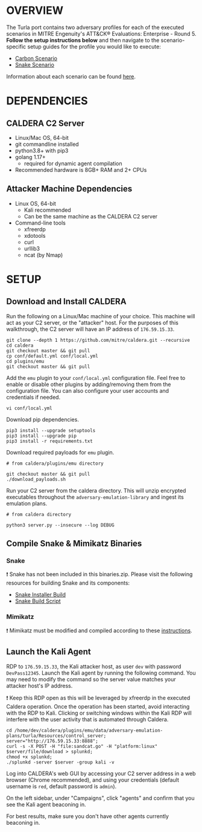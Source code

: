 # OVERVIEW

The Turla port contains two adversary profiles for each of the executed scenarios in MITRE Engenuity's ATT&CK® Evaluations: Enterprise - Round 5. **Follow the setup instructions below** and then navigate to the scenario-specific setup guides for the profile you would like to execute:

- [Carbon Scenario](Carbon_Scenario.md)
- [Snake Scenario](Snake_Scenario.md)

Information about each scenario can be found [here](../../Emulation_Plan/README.md).

# DEPENDENCIES

## CALDERA C2 Server
- Linux/Mac OS, 64-bit
- git commandline installed
- python3.8+ with pip3
- golang 1.17+
    - required for dynamic agent compilation
- Recommended hardware is 8GB+ RAM and 2+ CPUs

## Attacker Machine Dependencies
- Linux OS, 64-bit 
    - Kali recommended
    - Can be the same machine as the CALDERA C2 server
- Command-line tools
    - xfreerdp
    - xdotools
    - curl
    - urllib3
    - ncat (by Nmap)

# SETUP

## Download and Install CALDERA
Run the following on a Linux/Mac machine of your choice. This machine will act as your C2 server, or the "attacker" host. For the purposes of this walkthrough, the C2 server will have an IP address of `176.59.15.33`. 
```
git clone --depth 1 https://github.com/mitre/caldera.git --recursive
cd caldera
git checkout master && git pull
cp conf/default.yml conf/local.yml
cd plugins/emu
git checkout master && git pull
```

Add the `emu` plugin to your `conf/local.yml` configuration file. Feel free to enable or disable other plugins
by adding/removing them from the configuration file. You can also configure your user accounts and credentials if needed.
```
vi conf/local.yml
```

Download pip dependencies.
```
pip3 install --upgrade setuptools
pip3 install --upgrade pip
pip3 install -r requirements.txt
```

Download required payloads for `emu` plugin.
```
# from caldera/plugins/emu directory 

git checkout master && git pull
./download_payloads.sh
```

Run your C2 server from the caldera directory. This will unzip encrypted executables throughout the `adversary-emulation-library` and ingest its emulation plans.
```
# from caldera directory

python3 server.py --insecure --log DEBUG
```


## Compile Snake & Mimikatz Binaries

### Snake

:exclamation: Snake has not been included in this binaries.zip. Please visit the following
resources for building Snake and its components:
- [Snake Installer Build](../../Resources/Snake/SnakeInstaller/README.md#build)
- [Snake Build Script](../../Resources/Snake/buildall.ps1)

### Mimikatz

:exclamation: Mimikatz must be modified and compiled according to these [instructions](https://github.com/attackevals/turla/tree/public-release/Resources/Mimikatz#adjustments-made-to-mimikatz-pth-function). 

## Launch the Kali Agent

RDP to `176.59.15.33`, the Kali attacker host, as user `dev` with password `DevPass12345`. Launch the Kali agent by running the following command. You may need to modify the command so the server value matches your attacker host's IP address. 

:exclamation: Keep this RDP open as this will be leveraged by xfreerdp in the executed Caldera operation. Once the operation has been started, avoid interacting with the RDP to Kali. Clicking or switching windows within the Kali RDP will interfere with the user activity that is automated through Caldera.

```
cd /home/dev/caldera/plugins/emu/data/adversary-emulation-plans/turla/Resources/control_server;
server="http://176.59.15.33:8888";
curl -s -X POST -H "file:sandcat.go" -H "platform:linux" $server/file/download > splunkd;
chmod +x splunkd;
./splunkd -server $server -group kali -v
```

Log into CALDERA's web GUI by accessing your C2 server address in a web browser (Chrome recommended), and using your credentials (default username is `red`, default password is `admin`).

On the left sidebar, under "Campaigns", click "agents" and confirm that you see the Kali agent beaconing in. 

For best results, make sure you don't have other agents currently beaconing in.
